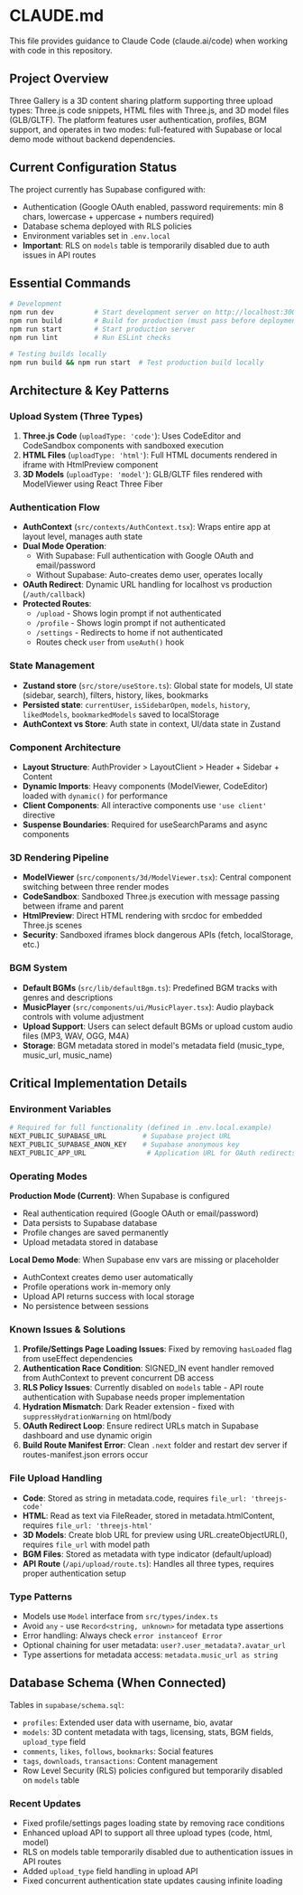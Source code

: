 # CLAUDE.md

This file provides guidance to Claude Code (claude.ai/code) when working with code in this repository.

## Project Overview

Three Gallery is a 3D content sharing platform supporting three upload types: Three.js code snippets, HTML files with Three.js, and 3D model files (GLB/GLTF). The platform features user authentication, profiles, BGM support, and operates in two modes: full-featured with Supabase or local demo mode without backend dependencies.

## Current Configuration Status

The project currently has Supabase configured with:
- Authentication (Google OAuth enabled, password requirements: min 8 chars, lowercase + uppercase + numbers required)
- Database schema deployed with RLS policies
- Environment variables set in `.env.local`
- **Important**: RLS on `models` table is temporarily disabled due to auth issues in API routes

## Essential Commands

```bash
# Development
npm run dev          # Start development server on http://localhost:3000
npm run build        # Build for production (must pass before deployment)
npm run start        # Start production server
npm run lint         # Run ESLint checks

# Testing builds locally
npm run build && npm run start  # Test production build locally
```

## Architecture & Key Patterns

### Upload System (Three Types)
1. **Three.js Code** (`uploadType: 'code'`): Uses CodeEditor and CodeSandbox components with sandboxed execution
2. **HTML Files** (`uploadType: 'html'`): Full HTML documents rendered in iframe with HtmlPreview component
3. **3D Models** (`uploadType: 'model'`): GLB/GLTF files rendered with ModelViewer using React Three Fiber

### Authentication Flow
- **AuthContext** (`src/contexts/AuthContext.tsx`): Wraps entire app at layout level, manages auth state
- **Dual Mode Operation**: 
  - With Supabase: Full authentication with Google OAuth and email/password
  - Without Supabase: Auto-creates demo user, operates locally
- **OAuth Redirect**: Dynamic URL handling for localhost vs production (`/auth/callback`)
- **Protected Routes**: 
  - `/upload` - Shows login prompt if not authenticated
  - `/profile` - Shows login prompt if not authenticated
  - `/settings` - Redirects to home if not authenticated
  - Routes check `user` from `useAuth()` hook

### State Management
- **Zustand store** (`src/store/useStore.ts`): Global state for models, UI state (sidebar, search), filters, history, likes, bookmarks
- **Persisted state**: `currentUser`, `isSidebarOpen`, `models`, `history`, `likedModels`, `bookmarkedModels` saved to localStorage
- **AuthContext vs Store**: Auth state in context, UI/data state in Zustand

### Component Architecture
- **Layout Structure**: AuthProvider > LayoutClient > Header + Sidebar + Content
- **Dynamic Imports**: Heavy components (ModelViewer, CodeEditor) loaded with `dynamic()` for performance
- **Client Components**: All interactive components use `'use client'` directive
- **Suspense Boundaries**: Required for useSearchParams and async components

### 3D Rendering Pipeline
- **ModelViewer** (`src/components/3d/ModelViewer.tsx`): Central component switching between three render modes
- **CodeSandbox**: Sandboxed Three.js execution with message passing between iframe and parent
- **HtmlPreview**: Direct HTML rendering with srcdoc for embedded Three.js scenes
- **Security**: Sandboxed iframes block dangerous APIs (fetch, localStorage, etc.)

### BGM System
- **Default BGMs** (`src/lib/defaultBgm.ts`): Predefined BGM tracks with genres and descriptions
- **MusicPlayer** (`src/components/ui/MusicPlayer.tsx`): Audio playback controls with volume adjustment
- **Upload Support**: Users can select default BGMs or upload custom audio files (MP3, WAV, OGG, M4A)
- **Storage**: BGM metadata stored in model's metadata field (music_type, music_url, music_name)

## Critical Implementation Details

### Environment Variables
```bash
# Required for full functionality (defined in .env.local.example)
NEXT_PUBLIC_SUPABASE_URL         # Supabase project URL
NEXT_PUBLIC_SUPABASE_ANON_KEY    # Supabase anonymous key
NEXT_PUBLIC_APP_URL               # Application URL for OAuth redirects
```

### Operating Modes

**Production Mode (Current)**: When Supabase is configured
- Real authentication required (Google OAuth or email/password)
- Data persists to Supabase database
- Profile changes are saved permanently
- Upload metadata stored in database

**Local Demo Mode**: When Supabase env vars are missing or placeholder
- AuthContext creates demo user automatically
- Profile operations work in-memory only
- Upload API returns success with local storage
- No persistence between sessions

### Known Issues & Solutions

1. **Profile/Settings Page Loading Issues**: Fixed by removing `hasLoaded` flag from useEffect dependencies
2. **Authentication Race Condition**: SIGNED_IN event handler removed from AuthContext to prevent concurrent DB access
3. **RLS Policy Issues**: Currently disabled on `models` table - API route authentication with Supabase needs proper implementation
4. **Hydration Mismatch**: Dark Reader extension - fixed with `suppressHydrationWarning` on html/body
5. **OAuth Redirect Loop**: Ensure redirect URLs match in Supabase dashboard and use dynamic origin
6. **Build Route Manifest Error**: Clean `.next` folder and restart dev server if routes-manifest.json errors occur

### File Upload Handling
- **Code**: Stored as string in metadata.code, requires `file_url: 'threejs-code'`
- **HTML**: Read as text via FileReader, stored in metadata.htmlContent, requires `file_url: 'threejs-html'`
- **3D Models**: Create blob URL for preview using URL.createObjectURL(), requires `file_url` with model path
- **BGM Files**: Stored as metadata with type indicator (default/upload)
- **API Route** (`/api/upload/route.ts`): Handles all three types, requires proper authentication setup

### Type Patterns
- Models use `Model` interface from `src/types/index.ts`
- Avoid `any` - use `Record<string, unknown>` for metadata type assertions
- Error handling: Always check `error instanceof Error`
- Optional chaining for user metadata: `user?.user_metadata?.avatar_url`
- Type assertions for metadata access: `metadata.music_url as string`

## Database Schema (When Connected)

Tables in `supabase/schema.sql`:
- `profiles`: Extended user data with username, bio, avatar
- `models`: 3D content metadata with tags, licensing, stats, BGM fields, `upload_type` field
- `comments`, `likes`, `follows`, `bookmarks`: Social features
- `tags`, `downloads`, `transactions`: Content management
- Row Level Security (RLS) policies configured but temporarily disabled on `models` table

### Recent Updates
- Fixed profile/settings pages loading state by removing race conditions
- Enhanced upload API to support all three upload types (code, html, model)
- RLS on models table temporarily disabled due to authentication issues in API routes
- Added `upload_type` field handling in upload API
- Fixed concurrent authentication state updates causing infinite loading